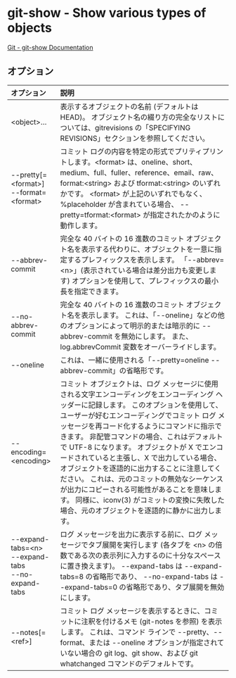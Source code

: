 # git-show - Show various types of objects

[Git - git-show Documentation](https://git-scm.com/docs/git-show)

## オプション

|オプション|説明|
|:--|:--|
|\<object>…​|表示するオブジェクトの名前 (デフォルトは HEAD)。 オブジェクト名の綴り方の完全なリストについては、gitrevisions の「SPECIFYING REVISIONS」セクションを参照してください。|
|--pretty[=\<format>]<br>--format=\<format>|コミット ログの内容を特定の形式でプリティプリントします。\<format> は、oneline、short、medium、full、fuller、reference、email、raw、format:\<string> および tformat:\<string> のいずれかです。 \<format> が上記のいずれでもなく、%placeholder が含まれている場合、 --pretty=tformat:\<format> が指定されたかのように動作します。|
|--abbrev-commit|完全な 40 バイトの 16 進数のコミット オブジェクト名を表示する代わりに、オブジェクトを一意に指定するプレフィックスを表示します。 「--abbrev=\<n>」(表示されている場合は差分出力も変更します) オプションを使用して、プレフィックスの最小長を指定できます。|
|--no-abbrev-commit|完全な 40 バイトの 16 進数のコミット オブジェクト名を表示します。 これは、「--oneline」などの他のオプションによって明示的または暗示的に --abbrev-commit を無効にします。 また、log.abbrevCommit 変数をオーバーライドします。|
|--oneline|これは、一緒に使用される「--pretty=oneline --abbrev-commit」の省略形です。|
|--encoding=\<encoding>|コミット オブジェクトは、ログ メッセージに使用される文字エンコーディングをエンコーディング ヘッダーに記録します。 このオプションを使用して、ユーザーが好むエンコーディングでコミット ログ メッセージを再コード化するようにコマンドに指示できます。 非配管コマンドの場合、これはデフォルトで UTF-8 になります。 オブジェクトが X でエンコードされていると主張し、X で出力している場合、オブジェクトを逐語的に出力することに注意してください。 これは、元のコミットの無効なシーケンスが出力にコピーされる可能性があることを意味します。 同様に、iconv(3) がコミットの変換に失敗した場合、元のオブジェクトを逐語的に静かに出力します。|
|--expand-tabs=\<n><br>--expand-tabs<br>--no-expand-tabs|ログ メッセージを出力に表示する前に、ログ メッセージでタブ展開を実行します (各タブを \<n> の倍数である次の表示列に入力するのに十分なスペースに置き換えます)。 --expand-tabs は --expand-tabs=8 の省略形であり、 --no-expand-tabs は --expand-tabs=0 の省略形であり、タブ展開を無効にします。|
|--notes[=\<ref>]|コミット ログ メッセージを表示するときに、コミットに注釈を付けるメモ (git-notes を参照) を表示します。 これは、コマンド ラインで --pretty、--format、または --oneline オプションが指定されていない場合の git log、git show、および git whatchanged コマンドのデフォルトです。|
